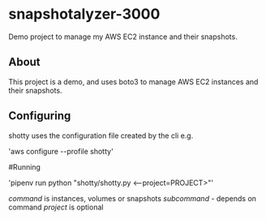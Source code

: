 # snapshotalyzer-3000
Demo project to manage my AWS EC2 instance and their snapshots.

## About

This project is a demo, and uses boto3 to manage AWS EC2 instances and their snapshots.

## Configuring

shotty uses the configuration file created by the cli e.g.

'aws configure --profile shotty'

#Running

'pipenv run python "shotty/shotty.py <command> <subcommand>
<--project=PROJECT>"'

*command* is instances, volumes or snapshots
*subcommand* - depends on command
*project* is optional
